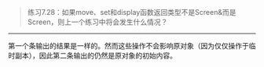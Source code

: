> 练习7.28：如果move、set和display函数返回类型不是Screen&而是Screen，则上一个练习中将会发生什么情况？

---

第一个条输出的结果是一样的。然而这些操作不会影响原对象（因为仅仅操作于临时副本），因此第二条输出的仍然是原对象的初始内容。

